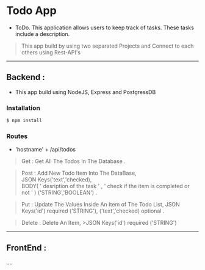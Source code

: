 # Todo App
- ToDo. This application allows users to keep track of tasks. These tasks include a description.

> This app build by using two separated Projects and Connect to each others using Rest-API's
-------------------------------------------------------
## Backend : 
- This app build using NodeJS, Express and PostgressDB

### Installation

```bash
$ npm install 
```

### Routes
- 'hostname' + /api/todos

> Get : Get All The Todos In The Database .

> Post : Add New Todo Item Into The DataBase,  
>JSON Keys('text','checked),  
> BODY( ' desription of the task ' , ' check if the item is completed or not ' ) ('STRING','BOOLEAN') .

> Put : Update The Values Inside An Item of The Todo List, 
>JSON Keys('id') required ('STRING'), ('text','checked) optional .

>Delete : Delete An Item, >JSON Keys('id') required ('STRING')



---------------------------------------

## FrontEnd : 
....
